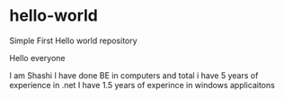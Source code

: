 # hello-world
Simple First Hello world repository


Hello everyone

I am Shashi I have done BE in computers and total i have 5 years of experience in .net
I have 1.5 years of experince in windows applicaitons
